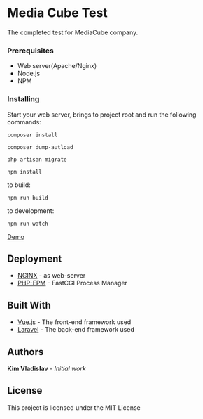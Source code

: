 # Media Cube Test 

The completed test for MediaCube company.

### Prerequisites

* Web server(Apache/Nginx)
* Node.js
* NPM

### Installing

Start your web server, brings to project root and run the following commands:

```
composer install
```

```
composer dump-autload
```

```
php artisan migrate
```

```
npm install
```
to build:
```
npm run build
```
to development:
```
npm run watch
```

[Demo](http://pacific-wildwood-51090.herokuapp.com/grid) 

## Deployment

* [NGINX](https://docs.nginx.com/) - as web-server
* [PHP-FPM](https://php-fpm.org/) - FastCGI Process Manager

## Built With

* [Vue.js](https://vuejs.org/v2/guide/) - The front-end framework used
* [Laravel](https://laravel.com/docs/5.7) - The back-end framework used


## Authors

**Kim Vladislav** - *Initial work*


## License

This project is licensed under the MIT License

